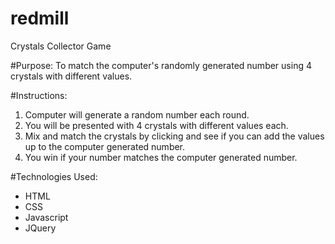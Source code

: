 # redmill
Crystals Collector Game

#Purpose: 
To match the computer's randomly generated number using 4 crystals with different values.

#Instructions:

1. Computer will generate a random number each round.
2. You will be presented with 4 crystals with different values each.
3. Mix and match the crystals by clicking and see if you can add the values up to the computer generated number.
4. You win if your number matches the computer generated number.

#Technologies Used:

* HTML
* CSS
* Javascript
* JQuery
